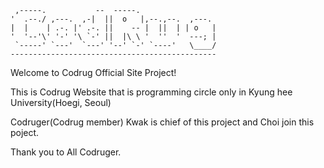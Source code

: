 
     ,-----.           --  -----.                 
    '  .--./ ,---.  ,-|  ||  o   |,--.,--.  ,---.  
    |  |    | .-. |' .-. ||    -- |  ||  | | o   |
    '  '--'\' '-' '\ `-' ||  |\ \ '  ''  '  ---; | 
     `-----' `---'  `---' '--' `-' `----'   \____/ 
    ----------------------------------------------


Welcome to Codrug Official Site Project!

This is Codrug Website that is programming circle only in Kyung hee University(Hoegi, Seoul)

Codruger(Codrug member) Kwak is chief of this project and Choi join this poject.

Thank you to All Codruger.

